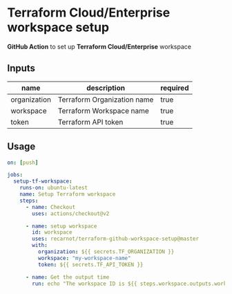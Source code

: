 # Terraform Cloud/Enterprise workspace setup
**GitHub Action** to set up **Terraform Cloud/Enterprise** workspace



## Inputs

| name         | description                 | required |
| ------------ | --------------------------- | -------- |
| organization | Terraform Organization name | true     |
| workspace    | Terraform Workspace name    | true     |
| token        | Terraform API token         | true     |



## Usage



```yaml
on: [push]

jobs:
  setup-tf-workspace:
    runs-on: ubuntu-latest
    name: Setup Terraform workspace
    steps:
      - name: Checkout
        uses: actions/checkout@v2

      - name: setup workspace
        id: workspace
        uses: recarnot/terraform-github-workspace-setup@master
        with:
          organization: ${{ secrets.TF_ORGANIZATION }}
          workspace: "my-workspace-name"
          token: ${{ secrets.TF_API_TOKEN }}

      - name: Get the output time
        run: echo "The workspace ID is ${{ steps.workspace.outputs.workspace_id }}"
```

